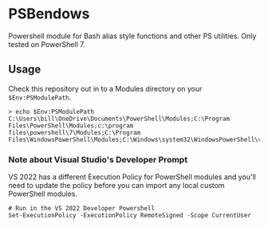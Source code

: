 # PSBendows

Powershell module for Bash alias style functions and other PS utilities. Only tested on PowerShell 7.

## Usage

Check this repository out in to a Modules directory on your `$Env:PSModulePath`.

```shell
> echo $Env:PSModulePath
C:\Users\bill\OneDrive\Documents\PowerShell\Modules;C:\Program Files\PowerShell\Modules;c:\program files\powershell\7\Modules;C:\Program Files\WindowsPowerShell\Modules;C:\Windows\system32\WindowsPowerShell\v1.0\Modules
```

### Note about Visual Studio's Developer Prompt

VS 2022 has a different Execution Policy for PowerShell modules and you'll need to update the policy before you can import any local custom PowerShell modules.

```shell
# Run in the VS 2022 Developer Powershell
Set-ExecutionPolicy -ExecutionPolicy RemoteSigned -Scope CurrentUser
```
